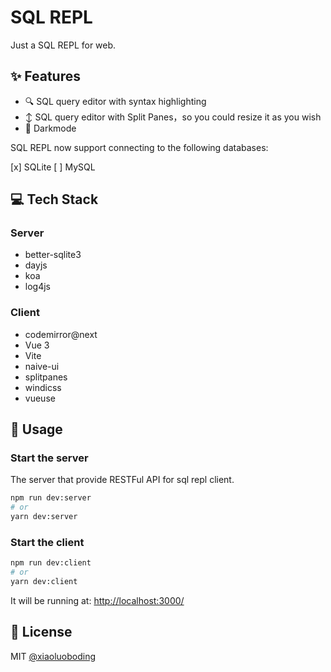 # SQL REPL

Just a SQL REPL for web.

## ✨ Features

* 🔍 SQL query editor with syntax highlighting
* ↕️ SQL query editor with Split Panes，so you could resize it as you wish
* 🌛 Darkmode

SQL REPL now support connecting to the following databases:

 [x] SQLite
 [ ] MySQL

## 💻 Tech Stack

### Server

* better-sqlite3
* dayjs
* koa
* log4js

### Client

* codemirror@next
* Vue 3
* Vite
* naive-ui
* splitpanes
* windicss
* vueuse

## 📖 Usage

### Start the server

The server that provide RESTFul API for sql repl client.

```bash
npm run dev:server
# or
yarn dev:server
```

### Start the client

```bash
npm run dev:client
# or
yarn dev:client
```

It will be running at: [http://localhost:3000/](http://localhost:3000/)

## 📄 License

MIT [@xiaoluoboding](https://github.com/xiaoluoboding)
